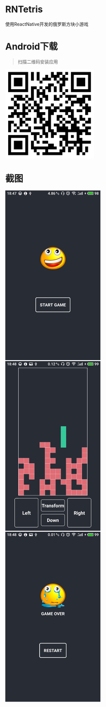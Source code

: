 # RNTetris
使用ReactNative开发的俄罗斯方块小游戏

# Android下载

> 扫描二维码安装应用

<img src='./screenshots/qr_code.png'>

# 截图
<div>
  <img src='./screenshots/1.jpg' width="300">
  <img src='./screenshots/2.jpg' width="300">
  <img src='./screenshots/3.jpg' width="300">
</div>
